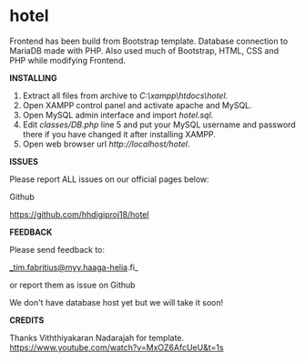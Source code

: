 # hotel


Frontend has been build from  Bootstrap template.
Database connection to MariaDB made with PHP.
Also used much of Bootstrap, HTML, CSS and PHP while modifying Frontend.

**INSTALLING**

1) Extract all files from archive to _C:\xampp\htdocs\hotel_.
2) Open XAMPP control panel and activate apache and MySQL.
3) Open MySQL admin interface and import _hotel.sql_.
4) Edit _classes/DB.php_ line 5 and put your MySQL username and password there if you have changed it after installing XAMPP.
5) Open web browser url 
_http://localhost/hotel_.

**ISSUES**

Please report ALL issues on our official pages below:

Github 

https://github.com/hhdigiproj18/hotel

**FEEDBACK**

Please send feedback to:

_tim.fabritius@myy.haaga-helia.fi_

or report them as issue on Github

We don't have database host yet but we will take it soon!

**CREDITS**

Thanks Viththiyakaran Nadarajah for template.
https://www.youtube.com/watch?v=MxOZ6AfcUeU&t=1s
